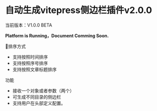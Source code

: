 # 自动生成vitepress侧边栏插件v2.0.0

当前版本：V1.0.0 BETA

**Platform is Running，Document Comming Soon.**

📯排序方式
- 支持按照时间排序
- 支持按照序号排序
- 支持按照文章标题排序

功能

- 接收一个对象或者参数（两个）
- 可生成不同目录的侧边栏
- 支持用户在头部定义配置。